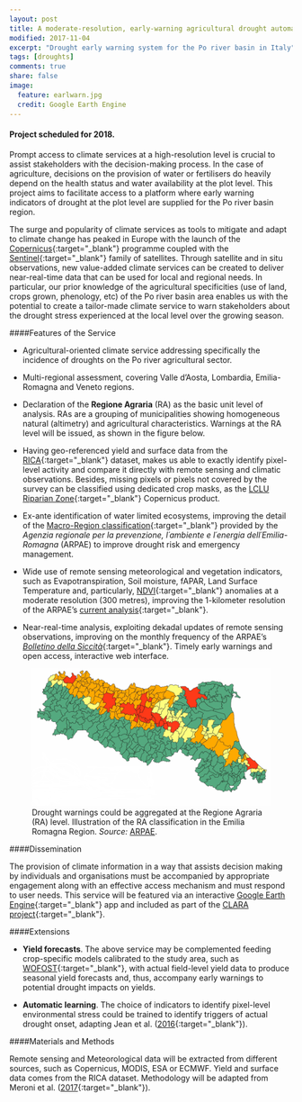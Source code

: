 ```yaml
---
layout: post
title: A moderate-resolution, early-warning agricultural drought automatic classification system - An application to the Po river basin
modified: 2017-11-04
excerpt: "Drought early warning system for the Po river basin in Italy"
tags: [droughts]
comments: true
share: false
image:
  feature: earlwarn.jpg
  credit: Google Earth Engine
---
```


#### Project scheduled for 2018.

Prompt access to climate services at a high-resolution level is crucial to assist stakeholders with the decision-making process. In the case of agriculture, decisions on the provision of water or fertilisers do heavily depend on the health status and water availability at the plot level. This project aims to facilitate access to a platform where early warning indicators of drought at the plot level are supplied for the Po river basin region.

The surge and popularity of climate services as tools to mitigate and adapt to climate change has peaked in Europe with the launch of the [Copernicus](http://www.copernicus.eu/){:target="_blank"} programme coupled with the [Sentinel](http://www.esa.int/Our_Activities/Observing_the_Earth/Copernicus/Overview4){:target="_blank"} family of satellites. Through satellite and in situ observations, new value-added climate services can be created to deliver near-real-time data that can be used for local and regional needs. In particular, our prior knowledge of the agricultural specificities (use of land, crops grown, phenology, etc) of the Po river basin area enables us with the potential to create a tailor-made climate service to warn stakeholders about the drought stress experienced at the local level over the growing season.

####Features of the Service

- Agricultural-oriented climate service addressing specifically the incidence of droughts on the Po river agricultural sector.

- Multi-regional assessment, covering Valle d’Aosta, Lombardia, Emilia-Romagna and Veneto regions.

- Declaration of the **Regione Agraria** (RA) as the basic unit level of analysis. RAs are a grouping of municipalities showing homogeneous natural (altimetry) and agricultural characteristics. Warnings at the RA level will be issued, as shown in the figure below.

- Having geo-referenced yield and surface data from the [RICA](http://www.rica.inea.it/public/it/index.php){:target="_blank"} dataset, makes us able to exactly identify pixel-level activity and compare it directly with remote sensing and climatic observations. Besides, missing pixels or pixels not covered by the survey can be classified using dedicated crop masks, as the [LCLU Riparian Zone](http://land.copernicus.eu/local/riparian-zones/land-cover-land-use-lclu-image/view){:target="_blank"} Copernicus product.

- Ex-ante identification of water limited ecosystems, improving the detail of the [Macro-Region classification](https://www.arpae.it/dettaglio_generale.asp?id=3289&idlivello=1004){:target="_blank"} provided by the *Agenzia regionale per la prevenzione, l´ambiente e l´energia dell´Emilia-Romagna* (ARPAE) to improve drought risk and emergency management.

- Wide use of remote sensing meteorological and vegetation indicators, such as Evapotranspiration, Soil moisture, fAPAR, Land Surface Temperature and, particularly, [NDVI](http://land.copernicus.eu/global/content/product-quality-ndvi-300m){:target="_blank"} anomalies at a moderate resolution (300 metres), improving the 1-kilometer resolution of the ARPAE’s [current analysis](https://www.arpae.it/sim/?telerilevamento/ndvi_anomalie){:target="_blank"}.

- Near-real-time analysis, exploiting dekadal updates of remote sensing observations, improving on the monthly frequency of the ARPAE’s [*Bolletino della Siccità*](https://www.arpae.it/siccita/?bollettini&idlivello=1003){:target="_blank"}. Timely early warnings and open access, interactive web interface.

<figure>
	<img src="/images/mappa_regionale.jpg">
	<figcaption>Drought warnings could be aggregated at the Regione Agraria (RA) level. Illustration of the RA classification in the Emilia Romagna Region. <i>Source: </i><a href="https://www.arpae.it/" target="_blank">ARPAE</a>.</figcaption>
</figure>

####Dissemination

The provision of climate information in a way that assists decision making by individuals and organisations must be accompanied by appropriate engagement along with an effective access mechanism and must respond to user needs. This service will be featured via an interactive [Google Earth Engine](https://earthengine.google.com/){:target="_blank"} app and included as part of the [CLARA project](http://clara-project.eu/){:target="_blank"}.

####Extensions 

- **Yield forecasts**. The above service may be complemented feeding crop-specific models calibrated to the study area, such as [WOFOST](http://bioma.jrc.ec.europa.eu/documentation/Wofost%20Modelling%20Solution%20Documentation.pdf){:target="_blank"}, with actual field-level yield data to produce seasonal yield forecasts and, thus, accompany early warnings to potential drought impacts on yields.

- **Automatic learning**. The choice of indicators to identify pixel-level environmental stress could be trained to identify triggers of actual drought onset, adapting Jean et al. ([2016](http://science.sciencemag.org/content/353/6301/790){:target="_blank"}).

####Materials and Methods

Remote sensing and Meteorological data will be extracted from different sources, such as Copernicus, MODIS, ESA or ECMWF. Yield and surface data comes from the RICA dataset. Methodology will be
adapted from Meroni et al. ([2017](https://mars.jrc.ec.europa.eu/asap/){:target="_blank"}).
